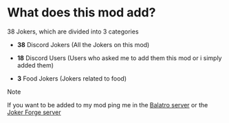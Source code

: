 # What does this mod add?
38 Jokers, which are divided into 3 categories

- **38** Discord Jokers (All the Jokers on this mod)

- **18** Discord Users (Users who asked me to add them this mod or i simply added them)

- **3** Food Jokers (Jokers related to food)

> [!NOTE]
> If you want to be added to my mod ping me in the [Balatro server](https://discord.gg/balatro)
 or the [Joker Forge server](https://discord.gg/kvUWm9BzdG)
